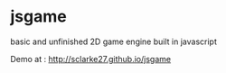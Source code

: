 # jsgame
basic and unfinished 2D game engine built in javascript

Demo at : http://sclarke27.github.io/jsgame
